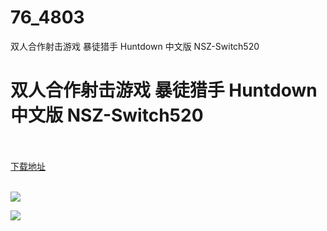# 76_4803
双人合作射击游戏 暴徒猎手 Huntdown 中文版 NSZ-Switch520
# 双人合作射击游戏 暴徒猎手 Huntdown 中文版 NSZ-Switch520
 <br/></br>
[下载地址](https://www.switch520.cc/article/4803 "下载地址")
<br/></br>

<p><img src="https://s1.ax1x.com/2020/05/16/YcUZtK.jpg"></p>
<p><img src="https://s1.ax1x.com/2020/05/16/YcaMCT.jpg"></p>
